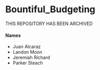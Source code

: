 # Bountiful_Budgeting

THIS REPOSITORY HAS BEEN ARCHIVED

#### Names

- Juan Alcaraz
- Landon Moon
- Jeremiah Richard
- Parker Steach

